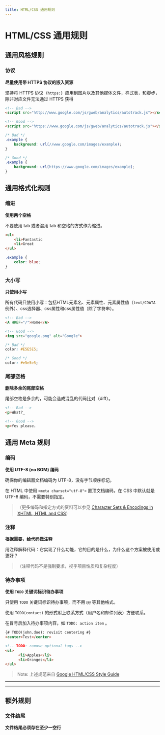 ```yaml
---
title: HTML/CSS 通用规则
---
```


# HTML/CSS 通用规则

## 通用风格规则

### 协议

**尽量使用带 HTTPS 协议的嵌入资源**

坚持将 HTTPS 协议（`https:`）应用到图片以及其他媒体文件，样式表，和脚步，除非对应文件无法通过 HTTPS 获得

```html
<!-- Bad -->
<script src="http://www.google.com/js/gweb/analytics/autotrack.js"></script>

<!-- Good -->
<script src="https://www.google.com/js/gweb/analytics/autotrack.js"></script>
```

```css
/* Bad */
.example {
    background: url(//www.google.com/images/example);
}

/* Good */
.example {
    background: url(https://www.google.com/images/example);
}
```

## 通用格式化规则

### 缩进

**使用两个空格**

不要使用 tab 或者混用 tab 和空格的方式作为缩进。

```html
<ul>
    <li>Fantastic
    <li>Great
</ul>
```

```css
.example {
    color: blue;
}
```

### 大小写

**只使用小写**

所有代码只使用小写：包括HTML元素名、元素属性、元素属性值（`text/CDATA` 例外）、css选择器、css属性和css属性值（除了字符串）。

```html
<!-- Bad -->
<A HREF="/">Home</A>

<!-- Good -->
<img src="google.png" alt="Google">
```

```css
/* Bad */
color: #E5E5E5;

/* Good */
color: #e5e5e5;
```

### 尾部空格

**删除多余的尾部空格**

尾部空格是多余的，可能会造成混乱的代码比对（diff）。

```html
<!-- Bad -->
<p>What?_

<!-- Good -->
<p>Yes please.
```

## 通用 Meta 规则

### 编码

**使用 UTF-8 (no BOM) 编码**

确保你的编辑器文档编码为 UTF-8，没有字节顺序标记。

在 HTML 中使用 `<meta charset="utf-8">` 置顶文档编码，在 CSS 中默认就是 UTF-8 编码，不需要特别指定。

> （更多编码和指定方式的资料可以参见 [Character Sets & Encodings in XHTML, HTML and CSS](http://www.w3.org/International/tutorials/tutorial-char-enc/en/all.html)）

### 注释

**根据需要，给代码做注释**

用注释解释代码：它实现了什么功能，它的目的是什么，为什么这个方案被使用或更好？

> （注释代码不是强制要求，视乎项目性质和复杂程度）

### 待办事项

**使用 `TODO` 关键词标识待办事项**

只使用 `TODO` 关键词标识待办事项，而不用 `@@` 等其他格式。

使用 `TODO(contact)` 的形式附上联系方式（用户名和邮件列表）方便联系。

在冒号后加入待办事项内容，如  `TODO: action item` 。

```html
{# TODO(john.doe): revisit centering #}
<center>Test</center>
```

```html
<!-- TODO: remove optional tags -->
<ul>
      <li>Apples</li>
      <li>Oranges</li>
</ul>
```

> Note: 上述规范来自 [Google HTML/CSS Style Guide](https://google.github.io/styleguide/htmlcssguide.html)

-------------
-------------

## 额外规则

### 文件结尾

**文件结尾必须存在至少一空行**
